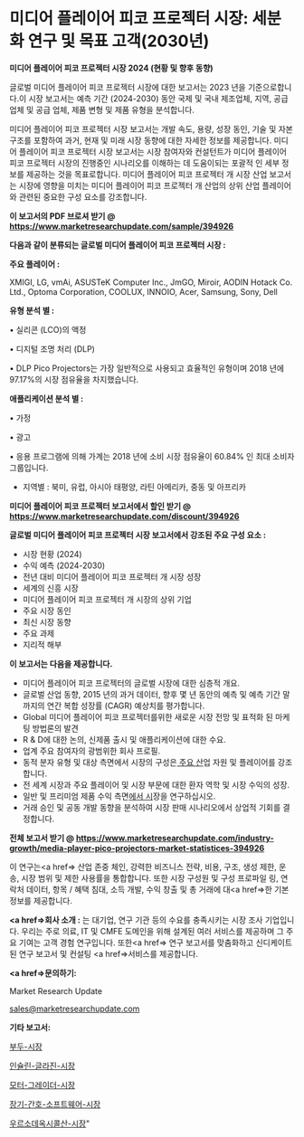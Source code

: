 # 미디어 플레이어 피코 프로젝터 시장: 세분화 연구 및 목표 고객(2030년)

<strong>미디어 플레이어 피코 프로젝터 시장 2024 (현황 및 향후 동향)</strong>

글로벌 미디어 플레이어 피코 프로젝터 시장에 대한 보고서는 2023 년을 기준으로합니다.이 시장 보고서는 예측 기간 (2024-2030) 동안 국제 및 국내 제조업체, 지역, 공급 업체 및 공급 업체, 제품 변형 및 제품 유형을 분석합니다.

미디어 플레이어 피코 프로젝터 시장 보고서는 개발 속도, 용량, 성장 동인, 기술 및 자본 구조를 포함하여 과거, 현재 및 미래 시장 동향에 대한 자세한 정보를 제공합니다. 미디어 플레이어 피코 프로젝터 시장 보고서는 시장 참여자와 컨설턴트가 미디어 플레이어 피코 프로젝터 시장의 진행중인 시나리오를 이해하는 데 도움이되는 포괄적 인 세부 정보를 제공하는 것을 목표로합니다. 미디어 플레이어 피코 프로젝터 개 시장 산업 보고서는 시장에 영향을 미치는 미디어 플레이어 피코 프로젝터 개 산업의 상위 산업 플레이어와 관련된 중요한 구성 요소를 강조합니다.



<strong>이 보고서의 PDF 브로셔 받기 @ <a href=https://www.marketresearchupdate.com/sample/394926>https://www.marketresearchupdate.com/sample/394926</a></strong>



<strong>다음과 같이 분류되는 글로벌 미디어 플레이어 피코 프로젝터 시장 :</strong>



<strong>주요 플레이어 :</strong>

XMIGI, LG, vmAi, ASUSTeK Computer Inc., JmGO, Miroir, AODIN Hotack Co. Ltd., Optoma Corporation, COOLUX, INNOIO, Acer, Samsung, Sony, Dell



<strong>유형 분석 별 :</strong>

• 실리콘 (LCO)의 액정

• 디지털 조명 처리 (DLP)

• DLP Pico Projectors는 가장 일반적으로 사용되고 효율적인 유형이며 2018 년에 97.17%의 시장 점유율을 차지했습니다.



<strong>애플리케이션 분석 별 :</strong>

• 가정

• 광고

• 응용 프로그램에 의해 가계는 2018 년에 소비 시장 점유율이 60.84% ​​인 최대 소비자 그룹입니다.

<ul>
  <li>지역별 : 북미, 유럽, 아시아 태평양, 라틴 아메리카, 중동 및 아프리카</li>
</ul>


<strong>미디어 플레이어 피코 프로젝터 보고서에서 할인 받기 @ <a href=https://www.marketresearchupdate.com/discount/394926>https://www.marketresearchupdate.com/discount/394926</a></strong>



<strong>글로벌 미디어 플레이어 피코 프로젝터 시장 보고서에서 강조된 주요 구성 요소 :</strong>
<ul>
  <li>시장 현황 (2024)</li>
  <li>수익 예측 (2024-2030)</li>
  <li>전년 대비 미디어 플레이어 피코 프로젝터 개 시장 성장</li>
  <li>세계의 신흥 시장</li>
  <li>미디어 플레이어 피코 프로젝터 개 시장의 상위 기업</li>
  <li>주요 시장 동인</li>
  <li>최신 시장 동향</li>
  <li>주요 과제</li>
  <li>지리적 해부</li>
</ul>


<strong>이 보고서는 다음을 제공합니다.</strong>
<ul>
  <li>미디어 플레이어 피코 프로젝터의 글로벌 시장에 대한 심층적 개요.</li>
  <li>글로벌 산업 동향, 2015 년의 과거 데이터, 향후 몇 년 동안의 예측 및 예측 기간 말까지의 연간 복합 성장률 (CAGR) 예상치를 평가합니다.</li>
  <li>Global 미디어 플레이어 피코 프로젝터를위한 새로운 시장 전망 및 표적화 된 마케팅 방법론의 발견</li>
  <li>R &amp; D에 대한 논의, 신제품 출시 및 애플리케이션에 대한 수요.</li>
  <li>업계 주요 참여자의 광범위한 회사 프로필.</li>
  <li>동적 분자 유형 및 대상 측면에서 시장의 구성은<a href=> 주요 산</a>업 자원 및 플레이어를 강조합니다.</li>
  <li>전 세계 시장과 주요 플레이어 및 시장 부문에 대한 환자 역학 및 시장 수익의 성장.</li>
  <li>일반 및 프리미엄 제품 수익 측면<a href=>에서 시</a>장을 연구하십시오.</li>
  <li>거래 승인 및 공동 개발 동향을 분석하여 시장 판매 시나리오에서 상업적 기회를 결정합니다.</li>
</ul>



<strong>전체 보고서 받기 @ <a href=https://www.marketresearchupdate.com/industry-growth/media-player-pico-projectors-market-statistices-394926>https://www.marketresearchupdate.com/industry-growth/media-player-pico-projectors-market-statistices-394926</a></strong>

이 연구는<a href=> 산업 존중</a> 체인, 강력한 비즈니스 전략, 비용, 구조, 생성 제한, 운송, 시장 범위 및 제한 사용률을 통합합니다. 또한 시장 구성원 및 구성 프로파일 링, 연락처 데이터, 항목 / 혜택 침대, 소득 개발, 수익 창출 및 총 거래에 대<a href=>한 기본 </a>정보를 제공합니다.



<strong><a href=>회사 소</a>개 :</strong>
는 대기업, 연구 기관 등의 수요를 충족시키는 시장 조사 기업입니다. 우리는 주로 의료, IT 및 CMFE 도메인을 위해 설계된 여러 서비스를 제공하며 그 주요 기여는 고객 경험 연구입니다. 또한<a href=> 연구 보</a>고서를 맞춤화하고 신디케이트 된 연구 보고서 및 컨설팅 <a href=>서비스</a>를 제공합니다.



<strong><a href=>문의하기:</a></strong>

Market Research Update

sales@marketresearchupdate.com



<strong>기타 보고서:</strong>

<a href=https://www.linkedin.com/pulse/부두-시장-세분화-연구-및-목표-고객2029년-isdailynews/>부두-시장</a>

<a href=https://www.linkedin.com/pulse/인슐린-글라진-시장-동향-및-성장-전망-survey-savvy-insights-360-analysis-70xcf/>인슐린-글라진-시장</a>

<a href=https://www.linkedin.com/pulse/모터-그레이더-시장-경쟁-분석-및-성장-잠재력-2029-isdailynews-yhqlf/>모터-그레이더-시장</a>

<a href=https://www.linkedin.com/pulse/장기-간호-소프트웨어-시장-현재-및-미래-성장-2030-consumer-connection-compendium-ana-kzlif/>장기-간호-소프트웨어-시장</a>

<a href=https://www.linkedin.com/pulse/우르소데옥시콜산-시장-규모-및-성장-2023-analytics-avenue-adventures-24-ana-sxy5f/>우르소데옥시콜산-시장</a>"
